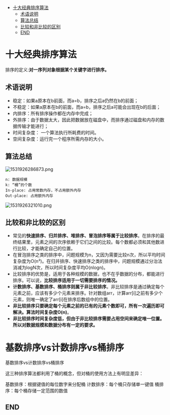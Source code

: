 <!-- TOC depthFrom:1 depthTo:6 withLinks:1 updateOnSave:1 orderedList:0 -->

- [十大经典排序算法](#十大经典排序算法)
	- [术语说明](#术语说明)
	- [算法总结](#算法总结)
	- [比较和非比较的区别](#比较和非比较的区别)
	- [END](#end)

<!-- /TOC -->

# 十大经典排序算法

排序的定义:**对一序列对象根据某个关键字进行排序。**

## 术语说明

* 稳定：如果a原本在b前面，而a=b，排序之后a仍然在b的前面；
* 不稳定：如果a原本在b的前面，而a=b，排序之后a可能会出现在b的后面；
* 内排序：所有排序操作都在内存中完成；
* 外排序：由于数据太大，因此把数据放在磁盘中，而排序通过磁盘和内存的数据传输才能进行；
* 时间复杂度： 一个算法执行所耗费的时间。
* 空间复杂度：运行完一个程序所需内存的大小。


## 算法总结

![1531926286873.png](image/1531926286873.png)

```
n: 数据规模
k: “桶”的个数
In-place: 占用常数内存，不占用额外内存
Out-place: 占用额外内存
```

![1531926321010.png](image/1531926321010.png)

## 比较和非比较的区别

* 常见的**快速排序、归并排序、堆排序、冒泡排序等属于比较排序**。在排序的最终结果里，元素之间的次序依赖于它们之间的比较。每个数都必须和其他数进行比较，才能确定自己的位置。
* 在冒泡排序之类的排序中，问题规模为n，又因为需要比较n次，所以平均时间复杂度为O(n²)。在归并排序、快速排序之类的排序中，问题规模通过分治法消减为logN次，所以时间复杂度平均O(nlogn)。
* 比较排序的优势是，适用于各种规模的数据，也不在乎数据的分布，都能进行排序。可以说，**比较排序适用于一切需要排序的情况。**
* **计数排序、基数排序、桶排序则属于非比较排序**。非比较排序是通过确定每个元素之前，应该有多少个元素来排序。针对数组arr，计算arr[i]之前有多少个元素，则唯一确定了arr[i]在排序后数组中的位置。
* **非比较排序只要确定每个元素之前的已有的元素个数即可，所有一次遍历即可解决。算法时间复杂度O(n)**。
* **非比较排序时间复杂度低，但由于非比较排序需要占用空间来确定唯一位置。所以对数据规模和数据分布有一定的要求。**

# 基数排序vs计数排序vs桶排序

基数排序vs计数排序vs桶排序

这三种排序算法都利用了桶的概念，但对桶的使用方法上有明显差异：

基数排序：根据键值的每位数字来分配桶
计数排序：每个桶只存储单一键值
桶排序：每个桶存储一定范围的数值


## END
